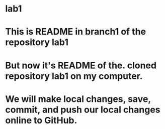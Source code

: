 # lab1
# This is README in branch1 of the repository lab1
# But now it's README of the. cloned repository lab1 on my computer.
# We will make local changes, save, commit, and push our local changes online to GitHub.